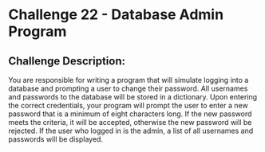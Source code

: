 # Challenge 22 - Database Admin Program


## Challenge Description:

You are responsible for writing a program that will simulate logging into a database and
prompting a user to change their password. All usernames and passwords to the database will
be stored in a dictionary. Upon entering the correct credentials, your program will prompt the
user to enter a new password that is a minimum of eight characters long. If the new password
meets the criteria, it will be accepted, otherwise the new password will be rejected. If the user
who logged in is the admin, a list of all usernames and passwords will be displayed.
